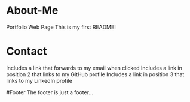 # About-Me
Portfolio Web Page
This is my first README!

# Contact
Includes a link that forwards to my email when clicked
Includes a link in position 2 that links to my GitHub profile
Includes a link in position 3 that links to my LinkedIn profile

#Footer
The footer is just a footer...
